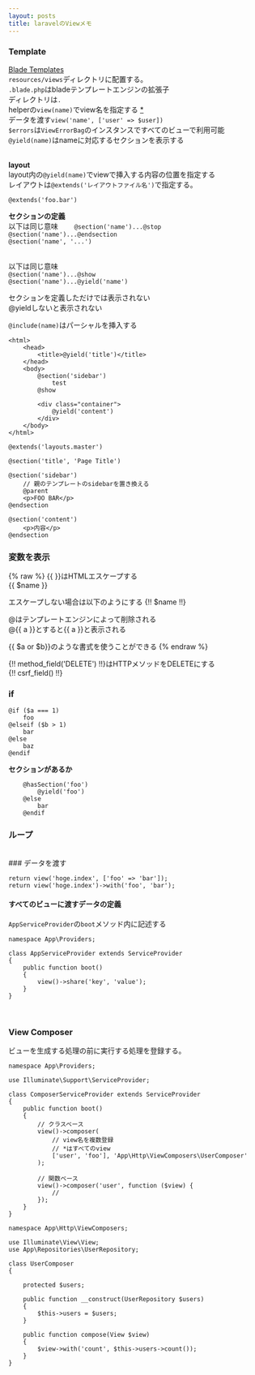 ```yaml
---
layout: posts
title: laravelのViewメモ 
---
```

### Template
[Blade Templates](https://laravel.com/docs/5.2/blade)  
`resources/views`ディレクトリに配置する。  
`.blade.php`はbladeテンプレートエンジンの拡張子  
ディレクトリは`.`  
helperの`view(name)`でview名を指定する [*](https://laravel.com/docs/5.2/views)  
データを渡す`view('name', ['user' => $user])`  
`$errors`は`ViewErrorBag`のインスタンスですべてのビューで利用可能  
`@yield(name)`はnameに対応するセクションを表示する  
<br>

**layout**  
layout内の`@yield(name)`でviewで挿入する内容の位置を指定する  
レイアウトは`@extends('レイアウトファイル名')`で指定する。  

```
@extends('foo.bar')
```

**セクションの定義**  
以下は同じ意味　　
`@section('name')...@stop`  
`@section('name')...@endsection`  
`@section('name', '...')`   
<br>

以下は同じ意味  
`@section('name')...@show`   
`@section('name')...@yield('name')`  

セクションを定義しただけでは表示されない  
@yieldしないと表示されない  

`@include(name)`はパーシャルを挿入する  

```
<html>
    <head>
        <title>@yield('title')</title>
    </head>
    <body>
        @section('sidebar')
            test
        @show

        <div class="container">
            @yield('content')
        </div>
    </body>
</html>
```

```
@extends('layouts.master')

@section('title', 'Page Title')

@section('sidebar')
    // 親のテンプレートのsidebarを置き換える
    @parent
    <p>FOO BAR</p>
@endsection

@section('content')
    <p>内容</p>
@endsection
```

### 変数を表示
{% raw %}
{{  }}はHTMLエスケープする  
{{ $name }}  

エスケープしない場合は以下のようにする
{!! $name !!}

@はテンプレートエンジンによって削除される  
@{{ a }}とすると{{ a }}と表示される  

{{ $a or $b}}のような書式を使うことができる
{% endraw %}

{\!\! method_field('DELETE') \!\!}はHTTPメソッドをDELETEにする  
{\!\! csrf_field() \!\!}
<br>

### if 

```
@if ($a === 1)
    foo
@elseif ($b > 1)
    bar
@else
    baz
@endif
```

**セクションがあるか**  

```
    @hasSection('foo')
        @yield('foo')
    @else
        bar
    @endif
```

### ループ


<br>
### データを渡す

```
return view('hoge.index', ['foo' => 'bar']);
return view('hoge.index')->with('foo', 'bar');
```

#### すべてのビューに渡すデータの定義
`AppServiceProvider`の`boot`メソッド内に記述する  

```
namespace App\Providers;

class AppServiceProvider extends ServiceProvider
{
    public function boot()
    {
        view()->share('key', 'value');
    }
}
```
<br>

### View Composer
ビューを生成する処理の前に実行する処理を登録する。   

```
namespace App\Providers;

use Illuminate\Support\ServiceProvider;

class ComposerServiceProvider extends ServiceProvider
{
    public function boot()
    {
        // クラスベース
        view()->composer(
            // view名を複数登録
            // *はすべてのview
            ['user', 'foo'], 'App\Http\ViewComposers\UserComposer'
        );

        // 関数ベース
        view()->composer('user', function ($view) {
            //
        });
    }
}
```

```
namespace App\Http\ViewComposers;

use Illuminate\View\View;
use App\Repositories\UserRepository;

class UserComposer
{

    protected $users;

    public function __construct(UserRepository $users)
    {
        $this->users = $users;
    }

    public function compose(View $view)
    {
        $view->with('count', $this->users->count());
    }
}
```
<br>



















